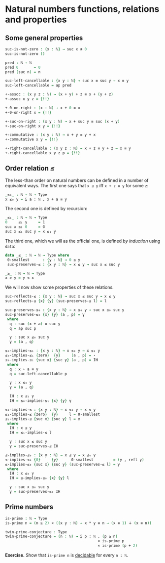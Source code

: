 <!--
```agda
{-# OPTIONS --without-K --safe #-}

module natural-numbers-functions where


open import prelude
open import negation
```
-->
# Natural numbers functions, relations and properties

## Some general properties

```agda
suc-is-not-zero : {x : ℕ} → suc x ≢ 0
suc-is-not-zero ()

pred : ℕ → ℕ
pred 0       = 0
pred (suc n) = n

suc-left-cancellable : {x y : ℕ} → suc x ≡ suc y → x ≡ y
suc-left-cancellable = ap pred

+-assoc : (x y z : ℕ) → (x + y) + z ≡ x + (y + z)
+-assoc x y z = {!!}

+-0-on-right : (x : ℕ) → x + 0 ≡ x
+-0-on-right x = {!!}

+-suc-on-right : (x y : ℕ) → x + suc y ≡ suc (x + y)
+-suc-on-right x y = {!!}

+-commutative : (x y : ℕ) → x + y ≡ y + x
+-commutative x y = {!!}

+-right-cancellable : (x y z : ℕ) → x + z ≡ y + z → x ≡ y
+-right-cancellable x y z p = {!!}
```

## Order relation _≤_

The less-than order on natural numbers can be defined in a number of
equivalent ways. The first one says that `x ≤ y` iff `x + z ≡ y` for
some `z`:
```agda
_≤₀_ : ℕ → ℕ → Type
x ≤₀ y = Σ a ꞉ ℕ , x + a ≡ y
```
The second one is defined by recursion:
```agda
_≤₁_ : ℕ → ℕ → Type
0     ≤₁ y     = 𝟙
suc x ≤₁ 0     = 𝟘
suc x ≤₁ suc y = x ≤₁ y
```
The third one, which we will as the official one, is defined *by induction* using `data`:
```agda
data _≤_ : ℕ → ℕ → Type where
 0-smallest      : {y : ℕ} → 0 ≤ y
 suc-preserves-≤ : {x y : ℕ} → x ≤ y → suc x ≤ suc y

_≥_ : ℕ → ℕ → Type
x ≥ y = y ≤ x
```

We will now show some properties of these relations.
```agda
suc-reflects-≤ : {x y : ℕ} → suc x ≤ suc y → x ≤ y
suc-reflects-≤ {x} {y} (suc-preserves-≤ l) = l

suc-preserves-≤₀ : {x y : ℕ} → x ≤₀ y → suc x ≤₀ suc y
suc-preserves-≤₀ {x} {y} (a , p) = γ
 where
  q : suc (x + a) ≡ suc y
  q = ap suc p

  γ : suc x ≤₀ suc y
  γ = (a , q)

≤₀-implies-≤₁ : {x y : ℕ} → x ≤₀ y → x ≤₁ y
≤₀-implies-≤₁ {zero}  {y}     (a , p) = ⋆
≤₀-implies-≤₁ {suc x} {suc y} (a , p) = IH
 where
  q : x + a ≡ y
  q = suc-left-cancellable p

  γ : x ≤₀ y
  γ = (a , q)

  IH : x ≤₁ y
  IH = ≤₀-implies-≤₁ {x} {y} γ

≤₁-implies-≤ : {x y : ℕ} → x ≤₁ y → x ≤ y
≤₁-implies-≤ {zero}  {y}     l = 0-smallest
≤₁-implies-≤ {suc x} {suc y} l = γ
 where
  IH : x ≤ y
  IH = ≤₁-implies-≤ l

  γ : suc x ≤ suc y
  γ = suc-preserves-≤ IH

≤-implies-≤₀ : {x y : ℕ} → x ≤ y → x ≤₀ y
≤-implies-≤₀ {0}     {y}      0-smallest         = (y , refl y)
≤-implies-≤₀ {suc x} {suc y} (suc-preserves-≤ l) = γ
 where
  IH : x ≤₀ y
  IH = ≤-implies-≤₀ {x} {y} l

  γ : suc x ≤₀ suc y
  γ = suc-preserves-≤₀ IH
```

## Prime numbers

```agda
is-prime : ℕ → Type
is-prime n = (n ≥ 2) × ((x y : ℕ) → x * y ≡ n → (x ≡ 1) ∔ (x ≡ n))

twin-prime-conjecture : Type
twin-prime-conjecture = (n : ℕ) → Σ p ꞉ ℕ , (p ≥ n)
                                          × is-prime p
                                          × is-prime (p + 2)
```

**Exercise.** Show that `is-prime n` is [decidable](decidability.lagda.md) for every `n : ℕ`.
